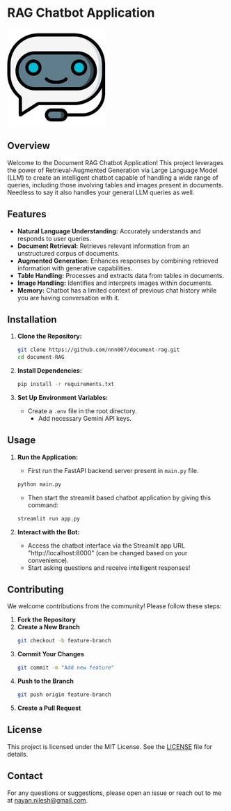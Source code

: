 # RAG Chatbot Application

![Bot Icon](bot-icon.png)
## Overview

Welcome to the Document RAG Chatbot Application! 
This project leverages the power of Retrieval-Augmented Generation via Large Language Model (LLM)
to create an intelligent chatbot capable of handling a wide range of queries, 
including those involving tables and images present in documents. Needless to say
it also handles your general LLM queries as well.

## Features

- **Natural Language Understanding:** Accurately understands and responds to user queries.
- **Document Retrieval:** Retrieves relevant information from an unstructured corpus of documents.
- **Augmented Generation:** Enhances responses by combining retrieved information with generative capabilities.
- **Table Handling:** Processes and extracts data from tables in documents.
- **Image Handling:** Identifies and interprets images within documents.
- **Memory:** Chatbot has a limited context of previous chat history while you are having conversation with it. 

## Installation

1. **Clone the Repository:**
    ```bash
    git clone https://github.com/nnn007/document-rag.git
    cd document-RAG
    ```

2. **Install Dependencies:**
    ```bash
    pip install -r requirements.txt
    ```

3. **Set Up Environment Variables:**
    - Create a `.env` file in the root directory.
      - Add necessary Gemini API keys.

## Usage

1. **Run the Application:**
    - First run the FastAPI backend server present in `main.py` file.
    ```bash
    python main.py
    ```
    - Then start the streamlit based chatbot application by giving this command:
    ```bash
    streamlit run app.py
    ```

2. **Interact with the Bot:**
    - Access the chatbot interface via the Streamlit app URL "http://localhost:8000" (can be changed based on your 
      convenience).
    - Start asking questions and receive intelligent responses!

## Contributing

We welcome contributions from the community! Please follow these steps:

1. **Fork the Repository**
2. **Create a New Branch**
    ```bash
    git checkout -b feature-branch
    ```
3. **Commit Your Changes**
    ```bash
    git commit -m "Add new feature"
    ```
4. **Push to the Branch**
    ```bash
    git push origin feature-branch
    ```
5. **Create a Pull Request**

## License

This project is licensed under the MIT License. See the [LICENSE](LICENSE) file for details.

## Contact

For any questions or suggestions, please open an issue or reach out to me at [nayan.nilesh@gmail.com](mailto:nayan.nilesh@gmail.com).
